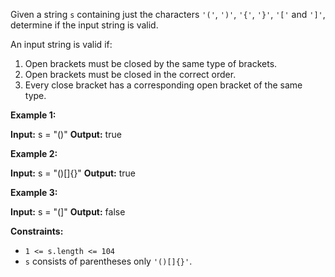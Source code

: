 Given a string `s` containing just the characters `'('`, `')'`, `'{'`, `'}'`, `'['` and `']'`, determine if the input string is valid.

An input string is valid if:

1.  Open brackets must be closed by the same type of brackets.
2.  Open brackets must be closed in the correct order.
3.  Every close bracket has a corresponding open bracket of the same type.

**Example 1:**

**Input:** s = "()"
**Output:** true

**Example 2:**

**Input:** s = "()\[\]{}"
**Output:** true

**Example 3:**

**Input:** s = "(\]"
**Output:** false

**Constraints:**

*   `1 <= s.length <= 104`
*   `s` consists of parentheses only `'()[]{}'`.
